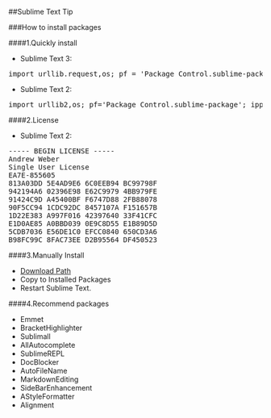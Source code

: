 ##Sublime Text Tip

###How to install packages

####1.Quickly install

+	Sublime Text 3:

<pre>
import urllib.request,os; pf = 'Package Control.sublime-package'; ipp = sublime.installed_packages_path(); urllib.request.install_opener( urllib.request.build_opener( urllib.request.ProxyHandler()) ); open(os.path.join(ipp, pf), 'wb').write(urllib.request.urlopen( 'http://sublime.wbond.net/' + pf.replace(' ','%20')).read())
</pre>

+	Sublime Text 2:

<pre>
import urllib2,os; pf='Package Control.sublime-package'; ipp = sublime.installed_packages_path(); os.makedirs( ipp ) if not os.path.exists(ipp) else None; urllib2.install_opener( urllib2.build_opener( urllib2.ProxyHandler( ))); open( os.path.join( ipp, pf), 'wb' ).write( urllib2.urlopen( 'http://sublime.wbond.net/' +pf.replace( ' ','%20' )).read()); print( 'Please restart Sublime Text to finish installation')
</pre>

####2.License

+	Sublime Text 2:

<pre>
----- BEGIN LICENSE -----  
Andrew Weber  
Single User License  
EA7E-855605  
813A03DD 5E4AD9E6 6C0EEB94 BC99798F  
942194A6 02396E98 E62C9979 4BB979FE  
91424C9D A45400BF F6747D88 2FB88078  
90F5CC94 1CDC92DC 8457107A F151657B  
1D22E383 A997F016 42397640 33F41CFC  
E1D0AE85 A0BBD039 0E9C8D55 E1B89D5D  
5CDB7036 E56DE1C0 EFCC0840 650CD3A6  
B98FC99C 8FAC73EE D2B95564 DF450523  
</pre>

####3.Manually Install

+	[Download Path](https://sublime.wbond.net/Package%20Control.sublime-package)
+	Copy to Installed Packages
+	Restart Sublime Text.

####4.Recommend packages

+	Emmet
+	BracketHighlighter
+	Sublimall
+	AllAutocomplete
+	SublimeREPL
+	DocBlocker
+	AutoFileName
+	MarkdownEditing
+	SideBarEnhancement
+	AStyleFormatter
+	Alignment
